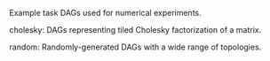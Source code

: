 Example task DAGs used for numerical experiments.  

cholesky:
DAGs representing tiled Cholesky factorization of a matrix. 

random:
Randomly-generated DAGs with a wide range of topologies.


